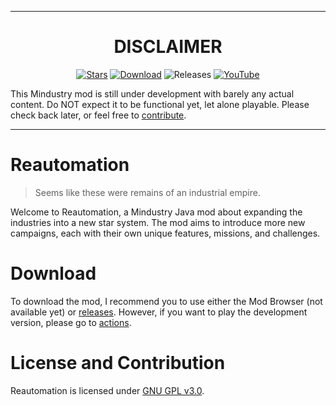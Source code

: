 <div align="center">
  
___
# DISCLAIMER

[![Stars](https://img.shields.io/github/stars/Xeljavin/ReautomationMod?color=F7D747&label=★%20Star%20Reautomation%21&style=for-the-badge)](https://github.com/Xeljavin/ReautomationMod)
[![Download](https://img.shields.io/github/v/release/Xeljavin/ReautomationMod?color=4F6ABA&include_prereleases&label=Latest%20version&logo=github&logoColor=white&style=for-the-badge)](https://github.com/Xeljavin/ReautomationMod/releases)
![Releases](https://img.shields.io/github/downloads/Xeljavin/ReautomationMod/total?color=ED5D3F&logo=Github&label=Downloads&include_prereleases&style=for-the-badge)
[![YouTube](https://img.shields.io/youtube/channel/subscribers/UC8guFwFQzJ5vzDnD2bsRs1w?color=ff5959&label=YouTube&logo=youtube&style=for-the-badge)](https://www.youtube.com/@Xeljavin)

</div>

This Mindustry mod is still under development with barely any actual content. Do NOT expect it to be functional yet, let alone playable. Please check back later, or feel free to [contribute](https://github.com/Xeljavin/ReautomationMod/blob/main/CONTRIBUTING.md).
___
























# Reautomation
> Seems like these were remains of an industrial empire.

Welcome to Reautomation, a Mindustry Java mod about expanding the industries into a new star system. The mod aims to introduce more new campaigns, each with their own unique features, missions, and challenges.

# Download
To download the mod, I recommend you to use either the Mod Browser (not available yet) or [releases](https://github.com/Xeron590/ReautomationMod/releases). However, if you want to play the development version, please go to [actions](https://github.com/Xeronaus/ReautomationMod/actions).

# License and Contribution

Reautomation is licensed under [GNU GPL v3.0](https://github.com/Xeljavin/ReautomationMod/blob/main/LICENSE). 
